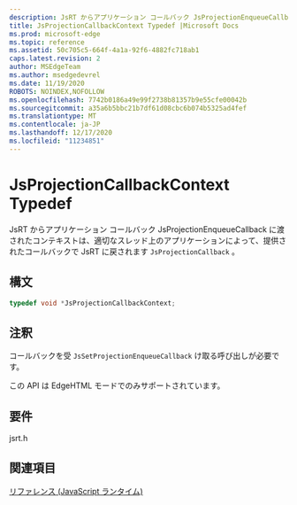 ```yaml
---
description: JsRT からアプリケーション コールバック JsProjectionEnqueueCallback に渡されたコンテキストは、適切なスレッド上のアプリケーションによって、提供されたコールバックで JsRT に戻されます `JsProjectionCallback` 。
title: JsProjectionCallbackContext Typedef |Microsoft Docs
ms.prod: microsoft-edge
ms.topic: reference
ms.assetid: 50c705c5-664f-4a1a-92f6-4882fc718ab1
caps.latest.revision: 2
author: MSEdgeTeam
ms.author: msedgedevrel
ms.date: 11/19/2020
ROBOTS: NOINDEX,NOFOLLOW
ms.openlocfilehash: 7742b0186a49e99f2738b81357b9e55cfe00042b
ms.sourcegitcommit: a35a6b5bbc21b7df61d08cbc6b074b5325ad4fef
ms.translationtype: MT
ms.contentlocale: ja-JP
ms.lasthandoff: 12/17/2020
ms.locfileid: "11234851"
---
```

# JsProjectionCallbackContext Typedef

JsRT からアプリケーション コールバック JsProjectionEnqueueCallback に渡されたコンテキストは、適切なスレッド上のアプリケーションによって、提供されたコールバックで JsRT に戻されます `JsProjectionCallback` 。  
  
## 構文  
  
```cpp  
typedef void *JsProjectionCallbackContext;  
```  
  
## 注釈  
 コールバックを受 `JsSetProjectionEnqueueCallback` け取る呼び出しが必要です。  
  
 この API は EdgeHTML モードでのみサポートされています。  
  
## 要件  
 jsrt.h  
  
## 関連項目  
 [リファレンス (JavaScript ランタイム)](../chakra-hosting/reference-javascript-runtime.md)
